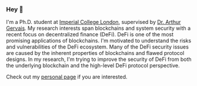 ### Hey 👋

I'm a Ph.D. student at [Imperial College London](https://www.imperial.ac.uk/), supervised by [Dr. Arthur Gervais](https://arthurgervais.com/).
My research interests span blockchains and system security with a recent focus on decentralized finance (DeFi).
DeFi is one of the most promising applications of blockchains.
I'm motivated to understand the risks and vulnerabilities of the DeFi ecosystem.
Many of the DeFi security issues are caused by the inherent properties of blockchains and flawed protocol designs.
In my research, I'm trying to improve the security of DeFi from both the underlying blockchain and the high-level DeFi protocol perspective.

Check out my [personal page](https://www.imperial.ac.uk/) if you are interested.
